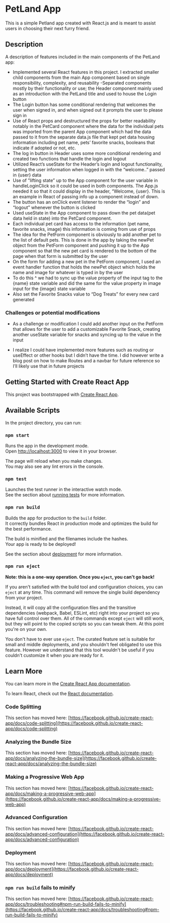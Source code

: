 # PetLand App

This is a simple Petland app created with React.js and is meant to assist users in choosing their next furry friend.

## Description

A description of features included in the main components of the PetLand app:

- Implemented several React features in this project. I extracted smaller child components from the main App component based on single responsibility, complexity, and reusability
  -Separated components mostly by their functionality or use; the Header component mainly used as an introduction with the PetLand title and used to house the Login button
- The Login button has some conditional rendering that welcomes the user when signed in, and when signed out it prompts the user to please sign in
- Use of React props and destructured the props for better readability notably in the PetCard component where the data for the individual pets was imported from the parent App component which had the data passed to it from the separate data.js file that kept pet data housing information including pet name, pets’ favorite snacks, booleans that indicate if adopted or not, etc.
- The log in button in Header uses some more conditional rendering and created two functions that handle the login and logout
- Utilized React’s useState for the Header’s login and logout functionality, setting the user information when logged in with the “welcome..” passed in {user} data
- Use of ”lifting state” up to the App component for the user variable in handleLoginClick so it could be used in both components. The App.js needed it so that it could display in the header, “Welcome, {user}. This is an example in React of passing info up a component instead of down.
- The button has an onClick event listener to render the “login” and “logout” whenever the button is clicked
- Used useState in the App component to pass down the pet data(pet data held in state) into the PetCard component.
- Each individual pet card has access to the information (pet name, favorite snacks, image) this information is coming from use of props
- The idea for the PetForm component is obviously to add another pet to the list of default pets. This is done in the app by taking the newPet object from the PetForm component and pushing it up to the App component so that the new pet card is rendered to the bottom of the page when that form is submitted by the user
- On the form for adding a new pet in the PetForm component, I used an event handler function that holds the newPet object which holds the name and image for whatever is typed in by the user
- To do this ^ we had to sync up the value property of the input tag to the {name} state variable and did the same for the value property in image input for the {image} state variable
- Also set the Favorite Snacks value to “Dog Treats” for every new card generated

### Challenges or potential modifications

- As a challenge or modification I could add another input on the PetForm that allows for the user to add a customizable Favorite Snack, creating another useState variable for snacks and syncing up to the value in the input

- I realize I could have implemented more features such as routing or useEffect or other hooks but I didn’t have the time. I did however write a blog post on how to make Routes and a navbar for future reference so I’ll likely use that in future projects

## Getting Started with Create React App

This project was bootstrapped with [Create React App](https://github.com/facebook/create-react-app).

## Available Scripts

In the project directory, you can run:

### `npm start`

Runs the app in the development mode.\
Open [http://localhost:3000](http://localhost:3000) to view it in your browser.

The page will reload when you make changes.\
You may also see any lint errors in the console.

### `npm test`

Launches the test runner in the interactive watch mode.\
See the section about [running tests](https://facebook.github.io/create-react-app/docs/running-tests) for more information.

### `npm run build`

Builds the app for production to the `build` folder.\
It correctly bundles React in production mode and optimizes the build for the best performance.

The build is minified and the filenames include the hashes.\
Your app is ready to be deployed!

See the section about [deployment](https://facebook.github.io/create-react-app/docs/deployment) for more information.

### `npm run eject`

**Note: this is a one-way operation. Once you `eject`, you can't go back!**

If you aren't satisfied with the build tool and configuration choices, you can `eject` at any time. This command will remove the single build dependency from your project.

Instead, it will copy all the configuration files and the transitive dependencies (webpack, Babel, ESLint, etc) right into your project so you have full control over them. All of the commands except `eject` will still work, but they will point to the copied scripts so you can tweak them. At this point you're on your own.

You don't have to ever use `eject`. The curated feature set is suitable for small and middle deployments, and you shouldn't feel obligated to use this feature. However we understand that this tool wouldn't be useful if you couldn't customize it when you are ready for it.

## Learn More

You can learn more in the [Create React App documentation](https://facebook.github.io/create-react-app/docs/getting-started).

To learn React, check out the [React documentation](https://reactjs.org/).

### Code Splitting

This section has moved here: [https://facebook.github.io/create-react-app/docs/code-splitting](https://facebook.github.io/create-react-app/docs/code-splitting)

### Analyzing the Bundle Size

This section has moved here: [https://facebook.github.io/create-react-app/docs/analyzing-the-bundle-size](https://facebook.github.io/create-react-app/docs/analyzing-the-bundle-size)

### Making a Progressive Web App

This section has moved here: [https://facebook.github.io/create-react-app/docs/making-a-progressive-web-app](https://facebook.github.io/create-react-app/docs/making-a-progressive-web-app)

### Advanced Configuration

This section has moved here: [https://facebook.github.io/create-react-app/docs/advanced-configuration](https://facebook.github.io/create-react-app/docs/advanced-configuration)

### Deployment

This section has moved here: [https://facebook.github.io/create-react-app/docs/deployment](https://facebook.github.io/create-react-app/docs/deployment)

### `npm run build` fails to minify

This section has moved here: [https://facebook.github.io/create-react-app/docs/troubleshooting#npm-run-build-fails-to-minify](https://facebook.github.io/create-react-app/docs/troubleshooting#npm-run-build-fails-to-minify)
